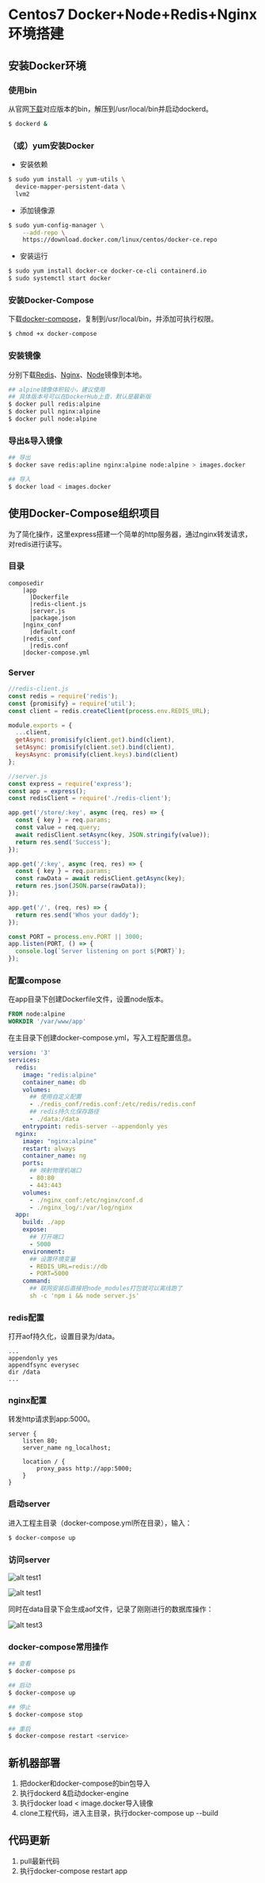 # Centos7 Docker+Node+Redis+Nginx环境搭建

## 安装Docker环境

### 使用bin

从官网[下载](https://download.docker.com/linux/static/stable/)对应版本的bin，解压到/usr/local/bin并启动dockerd。

```bash
$ dockerd &
```

### （或）yum安装Docker

+ 安装依赖
```bash
$ sudo yum install -y yum-utils \
  device-mapper-persistent-data \
  lvm2
```

+ 添加镜像源
```bash
$ sudo yum-config-manager \
    --add-repo \
    https://download.docker.com/linux/centos/docker-ce.repo
```

+ 安装运行

```bash
$ sudo yum install docker-ce docker-ce-cli containerd.io
$ sudo systemctl start docker
```

### 安装Docker-Compose

下载[docker-compose](https://github.com/docker/compose/releases)，复制到/usr/local/bin，并添加可执行权限。
```bash
$ chmod +x docker-compose
```

### 安装镜像

分别下载[Redis](https://hub.docker.com/_/redis)、[Nginx](https://hub.docker.com/_/nginx)、[Node](https://hub.docker.com/_/node)镜像到本地。
```bash
## alpine镜像体积较小，建议使用
## 具体版本号可以在DockerHub上查，默认是最新版
$ docker pull redis:alpine
$ docker pull nginx:alpine
$ docker pull node:alpine
```

### 导出&导入镜像

```bash
## 导出
$ docker save redis:apline nginx:alpine node:alpine > images.docker

## 导入
$ docker load < images.docker
```

## 使用Docker-Compose组织项目

为了简化操作，这里express搭建一个简单的http服务器，通过nginx转发请求，对redis进行读写。

### 目录

```
composedir
    |app
      |Dockerfile
      |redis-client.js
      |server.js
      |package.json
    |nginx_conf
      |default.conf
    |redis_conf
      |redis.conf
    |docker-compose.yml
```

### Server

```js
//redis-client.js
const redis = require('redis');
const {promisify} = require('util');
const client = redis.createClient(process.env.REDIS_URL);

module.exports = {
  ...client,
  getAsync: promisify(client.get).bind(client),
  setAsync: promisify(client.set).bind(client),
  keysAsync: promisify(client.keys).bind(client)
};

//server.js
const express = require('express');
const app = express();
const redisClient = require('./redis-client');

app.get('/store/:key', async (req, res) => {
  const { key } = req.params;
  const value = req.query;
  await redisClient.setAsync(key, JSON.stringify(value));
  return res.send('Success');
});

app.get('/:key', async (req, res) => {
  const { key } = req.params;
  const rawData = await redisClient.getAsync(key);
  return res.json(JSON.parse(rawData));
});

app.get('/', (req, res) => {
  return res.send('Whos your daddy');
});

const PORT = process.env.PORT || 3000;
app.listen(PORT, () => {
  console.log(`Server listening on port ${PORT}`);
});

```

### 配置compose

在app目录下创建Dockerfile文件，设置node版本。
```dockerfile
FROM node:alpine
WORKDIR '/var/www/app'
```

在主目录下创建docker-compose.yml，写入工程配置信息。
```yml
version: '3'
services:
  redis:
    image: "redis:alpine"
    container_name: db
    volumes:
      ## 使用自定义配置
      - ./redis_conf/redis.conf:/etc/redis/redis.conf
      ## redis持久化保存路径
      - ./data:/data
    entrypoint: redis-server --appendonly yes
  nginx:
    image: "nginx:alpine"
    restart: always
    container_name: ng
    ports:
      ## 映射物理机端口
      - 80:80
      - 443:443
    volumes:
      - ./nginx_conf:/etc/nginx/conf.d
      - ./nginx_log/:/var/log/nginx
  app:
    build: ./app
    expose:
      ## 打开端口
      - 5000
    environment:
      ## 设置环境变量
      - REDIS_URL=redis://db
      - PORT=5000
    command:
      ## 联网安装后直接把node_modules打包就可以离线跑了
      sh -c 'npm i && node server.js'
```

### redis配置

打开aof持久化，设置目录为/data。
```
...
appendonly yes
appendfsync everysec
dir /data
...
```

### nginx配置

转发http请求到app:5000。
```
server {
    listen 80;
    server_name ng_localhost;

    location / {
        proxy_pass http://app:5000;
    }
}
```

### 启动server

进入工程主目录（docker-compose.yml所在目录），输入：
```bash
$ docker-compose up
```

### 访问server

![alt test1](test2.png)

![alt test1](test1.png)

同时在data目录下会生成aof文件，记录了刚刚进行的数据库操作：

![alt test3](test3.png)


### docker-compose常用操作

```bash
## 查看
$ docker-compose ps

## 启动
$ docker-compose up

## 停止
$ docker-compose stop

## 重启
$ docker-compose restart <service>
```

## 新机器部署

1. 把docker和docker-compose的bin包导入
2. 执行dockerd &启动docker-engine
3. 执行docker load < image.docker导入镜像
4. clone工程代码，进入主目录，执行docker-compose up --build

## 代码更新
1. pull最新代码
2. 执行docker-compose restart app
